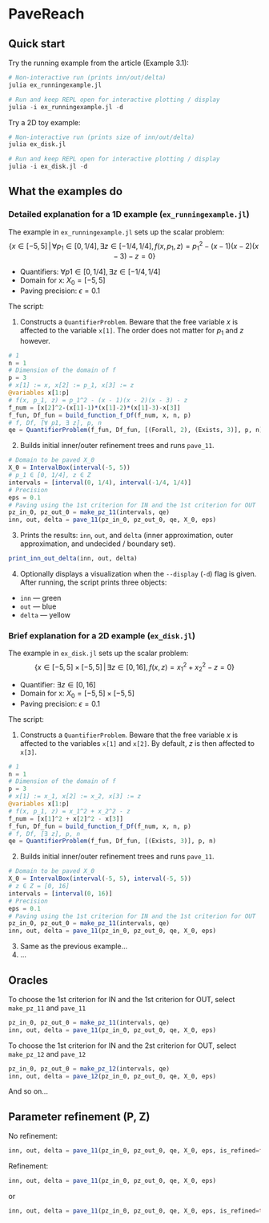 # PaveReach

## Quick start

Try the running example from the article (Example 3.1):
```julia
# Non-interactive run (prints inn/out/delta)
julia ex_runningexample.jl

# Run and keep REPL open for interactive plotting / display
julia -i ex_runningexample.jl -d
```
Try a 2D toy example:
```julia
# Non-interactive run (prints size of inn/out/delta)
julia ex_disk.jl

# Run and keep REPL open for interactive plotting / display
julia -i ex_disk.jl -d
```

## What the examples do

### Detailed explanation for a 1D example (`ex_runningexample.jl`)

The example in `ex_runningexample.jl` sets up the scalar problem:
$$\{ x \in [-5, 5] \, | \, \forall p_1 \in [0, 1/4], \exists z \in [-1/4, 1/4], f(x, p_1, z) = p_1^2 - (x - 1)(x - 2)(x - 3) - z = 0 \}$$

- Quantifiers: $∀ p1 ∈ [0, 1/4], ∃ z ∈ [-1/4, 1/4]$
- Domain for x: $X_0 = [-5, 5]$
- Paving precision: $\epsilon = 0.1$

The script:
1. Constructs a `QuantifierProblem`. Beware that the free variable $x$ is affected to the variable `x[1]`. The order does not matter for $p_1$ and $z$ however.
```julia
# 1
n = 1
# Dimension of the domain of f
p = 3
# x[1] := x, x[2] := p_1, x[3] := z
@variables x[1:p]
# f(x, p_1, z) = p_1^2 - (x - 1)(x - 2)(x - 3) - z
f_num = [x[2]^2-(x[1]-1)*(x[1]-2)*(x[1]-3)-x[3]]
f_fun, Df_fun = build_function_f_Df(f_num, x, n, p)
# f, Df, [∀ p1, ∃ z], p, n
qe = QuantifierProblem(f_fun, Df_fun, [(Forall, 2), (Exists, 3)], p, n)
```
2. Builds initial inner/outer refinement trees and runs `pave_11`.
```julia
# Domain to be paved X_0
X_0 = IntervalBox(interval(-5, 5))
# p_1 ∈ [0, 1/4], z ∈ Z
intervals = [interval(0, 1/4), interval(-1/4, 1/4)]                                               
# Precision
eps = 0.1
# Paving using the 1st criterion for IN and the 1st criterion for OUT
pz_in_0, pz_out_0 = make_pz_11(intervals, qe)
inn, out, delta = pave_11(pz_in_0, pz_out_0, qe, X_0, eps)
```
3. Prints the results: `inn`, `out`, and `delta` (inner approximation, outer approximation, and undecided / boundary set).
```julia
print_inn_out_delta(inn, out, delta)
```
4. Optionally displays a visualization when the `--display` (`-d`) flag is given.
After running, the script prints three objects:
- `inn` — green
- `out` — blue
- `delta` — yellow

### Brief explanation for a 2D example (`ex_disk.jl`)

The example in `ex_disk.jl` sets up the scalar problem:
$$\{ x \in [-5, 5] \times [-5, 5] \, | \, \exists z \in [0, 16], f(x, z) = x_1^2 + x_2^2 - z = 0 \}$$

- Quantifier: $∃ z ∈ [0, 16]$
- Domain for x: $X_0 = [-5, 5] \times [-5, 5]$
- Paving precision: $\epsilon = 0.1$

The script:
1. Constructs a `QuantifierProblem`. Beware that the free variable $x$ is affected to the variables `x[1]` and `x[2]`. By default, $z$ is then affected to `x[3]`.
```julia
# 1
n = 1
# Dimension of the domain of f
p = 3
# x[1] := x_1, x[2] := x_2, x[3] := z
@variables x[1:p]
# f(x, p_1, z) = x_1^2 + x_2^2 - z
f_num = [x[1]^2 + x[2]^2 - x[3]]
f_fun, Df_fun = build_function_f_Df(f_num, x, n, p)
# f, Df, [∃ z], p, n
qe = QuantifierProblem(f_fun, Df_fun, [(Exists, 3)], p, n)
```
2. Builds initial inner/outer refinement trees and runs `pave_11`.
```julia
# Domain to be paved X_0
X_0 = IntervalBox(interval(-5, 5), interval(-5, 5))
# z ∈ Z = [0, 16]
intervals = [interval(0, 16)]
# Precision
eps = 0.1
# Paving using the 1st criterion for IN and the 1st criterion for OUT
pz_in_0, pz_out_0 = make_pz_11(intervals, qe)
inn, out, delta = pave_11(pz_in_0, pz_out_0, qe, X_0, eps)
```
3. Same as the previous example...
4. ...

## Oracles

To choose the 1st criterion for IN and the 1st criterion for OUT, select `make_pz_11` and `pave_11`
```julia
pz_in_0, pz_out_0 = make_pz_11(intervals, qe)
inn, out, delta = pave_11(pz_in_0, pz_out_0, qe, X_0, eps)
```
To choose the 1st criterion for IN and the 2st criterion for OUT, select `make_pz_12` and `pave_12`
```julia
pz_in_0, pz_out_0 = make_pz_12(intervals, qe)
inn, out, delta = pave_12(pz_in_0, pz_out_0, qe, X_0, eps)
```
And so on...

## Parameter refinement (P, Z)

No refinement:
```julia
inn, out, delta = pave_11(pz_in_0, pz_out_0, qe, X_0, eps, is_refined=false)
```
Refinement:
```julia
inn, out, delta = pave_11(pz_in_0, pz_out_0, qe, X_0, eps)
```
or
```julia
inn, out, delta = pave_11(pz_in_0, pz_out_0, qe, X_0, eps, is_refined=true)
```